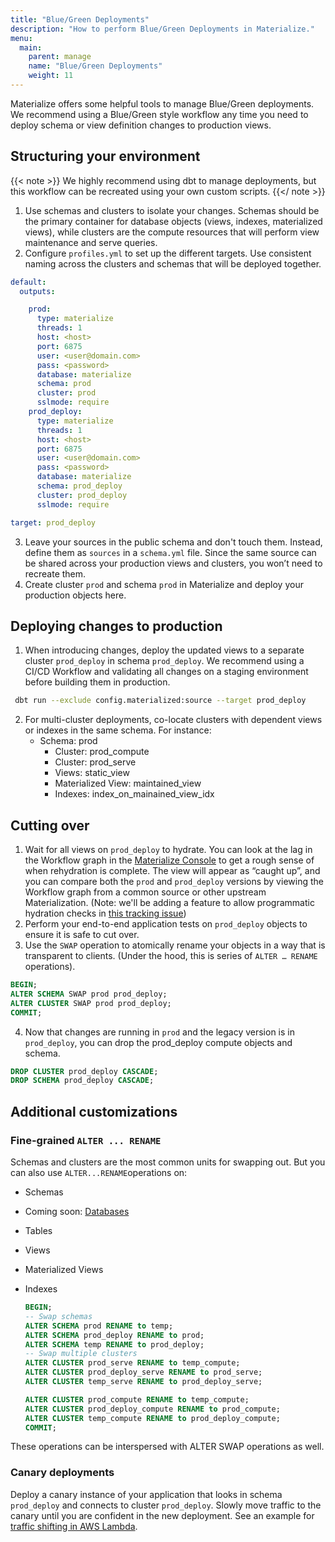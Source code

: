 ```yaml
---
title: "Blue/Green Deployments"
description: "How to perform Blue/Green Deployments in Materialize."
menu:
  main:
    parent: manage
    name: "Blue/Green Deployments"
    weight: 11
---
```


Materialize offers some helpful tools to manage Blue/Green deployments. We recommend using a Blue/Green style workflow any time you need to deploy schema or view definition changes to production views.

## Structuring your environment

{{< note >}}
We highly recommend using dbt to manage deployments, but this workflow can be recreated using your own custom scripts.
{{</ note >}}

1. Use schemas and clusters to isolate your changes. Schemas should be the primary container for database objects (views, indexes, materialized views), while clusters are the compute resources that will perform view maintenance and serve queries.
2. Configure `profiles.yml` to set up the different targets. Use consistent naming across the clusters and schemas that will be deployed together.

  ```yaml
  default:
    outputs:

      prod:
        type: materialize
        threads: 1
        host: <host>
        port: 6875
        user: <user@domain.com>
        pass: <password>
        database: materialize
        schema: prod
        cluster: prod
        sslmode: require
      prod_deploy:
        type: materialize
        threads: 1
        host: <host>
        port: 6875
        user: <user@domain.com>
        pass: <password>
        database: materialize
        schema: prod_deploy
        cluster: prod_deploy
        sslmode: require

  target: prod_deploy
  ```

3. Leave your sources in the public schema and don't touch them. Instead, define them as `sources` in a `schema.yml` file. Since the same source can be shared across your production views and clusters, you won’t need to recreate them.
4. Create cluster `prod` and schema `prod` in Materialize and deploy your production objects here.

## Deploying changes to production
1. When introducing changes, deploy the updated views to a separate cluster `prod_deploy` in schema `prod_deploy`. We recommend using a CI/CD Workflow and validating all changes on a staging environment before building them in production.

  ```bash
   dbt run --exclude config.materialized:source --target prod_deploy
  ```

2. For multi-cluster deployments, co-locate clusters with dependent views or indexes in the same schema. For instance:
    - Schema: prod
        - Cluster: prod_compute
        - Cluster: prod_serve
        - Views: static_view
        - Materialized View: maintained_view
        - Indexes: index_on_mainained_view_idx

## Cutting over
1. Wait for all views on `prod_deploy` to hydrate. You can look at the lag in the Workflow graph in the [Materialize Console](https://console.materialize.com) to get a rough sense of when rehydration is complete. The view will appear as “caught up”, and you can compare both the `prod` and `prod_deploy` versions by viewing the Workflow graph from a common source or other upstream Materialization. (Note: we'll be adding a feature to allow programmatic hydration checks in [this tracking issue](https://github.com/MaterializeInc/materialize/issues/22166))
2. Perform your end-to-end application tests on `prod_deploy` objects to ensure it is safe to cut over.
3. Use the `SWAP` operation to atomically rename your objects in a way that is transparent to clients. (Under the hood, this is series of `ALTER … RENAME` operations).

  ```sql
  BEGIN;
  ALTER SCHEMA SWAP prod prod_deploy;
  ALTER CLUSTER SWAP prod prod_deploy;
  COMMIT;
  ```

4. Now that changes are running in `prod` and the legacy version is in `prod_deploy`, you can drop the prod_deploy compute objects and schema.

  ```sql
  DROP CLUSTER prod_deploy CASCADE;
  DROP SCHEMA prod_deploy CASCADE;
  ```

## Additional customizations

### Fine-grained `ALTER ... RENAME`
Schemas and clusters are the most common units for swapping out. But you can also use `ALTER...RENAME`operations on:

- Schemas
- Coming soon: [Databases](https://github.com/MaterializeInc/materialize/issues/3680)
- Tables
- Views
- Materialized Views
- Indexes

  ```sql
  BEGIN;
  -- Swap schemas
  ALTER SCHEMA prod RENAME to temp;
  ALTER SCHEMA prod_deploy RENAME to prod;
  ALTER SCHEMA temp RENAME to prod_deploy;
  -- Swap multiple clusters
  ALTER CLUSTER prod_serve RENAME to temp_compute;
  ALTER CLUSTER prod_deploy_serve RENAME to prod_serve;
  ALTER CLUSTER temp_serve RENAME to prod_deploy_serve;

  ALTER CLUSTER prod_compute RENAME to temp_compute;
  ALTER CLUSTER prod_deploy_compute RENAME to prod_compute;
  ALTER CLUSTER temp_compute RENAME to prod_deploy_compute;
  COMMIT;
  ```

These operations can be interspersed with ALTER SWAP operations as well.

### Canary deployments
Deploy a canary instance of your application that looks in schema `prod_deploy` and connects to cluster `prod_deploy`. Slowly move traffic to the canary until you are confident in the new deployment. See an example for [traffic shifting in AWS Lambda](https://aws.amazon.com/blogs/compute/implementing-canary-deployments-of-aws-lambda-functions-with-alias-traffic-shifting/).
